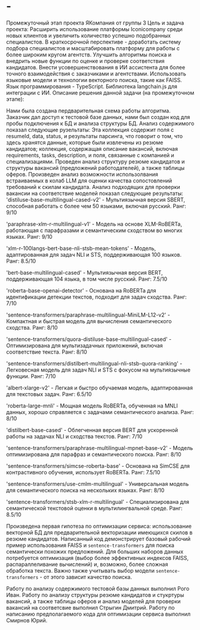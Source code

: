# -
Промежуточный этап проекта ЯКомпания от группы 3
Цель и задача проекта: 
Расширить использование платформы Iconicompany среди новых клиентов и увеличить количество успешно подобранных специалистов. В краткосрочной перспективе - доработать систему подбора специалистов и масштабировать платформу для работы с более широким кругом агентств. Улучшить алгоритмы поиска и внедрить новые функции по оценке и проверке соответствия кандидатов. Внести усовершенствования в ИИ ассистента для более точного взаимодействия с заказчиками и агентствами. Использовать языковые модели и технологии векторного поиска, такие как FAISS. Язык программирования - TypeScript. Библиотека langchain.js для интеграции с ИИ.
Описание решения данной задачи (на промежуточном этапе):

Нами была создана пердварительная схема работы алгоритма. Заказчик дал доступ к тестовой базе данных, нами был создан код для пробы подключения к БД и анализа структуры БД. Анализ содержимого показал следующие рузельтаты: Эта коллекция содержит поля с resumeId, data, status, и результаты парсинга, что говорит о том, что здесь хранятся данные, которые были извлечены из резюме кандидатов; коллекция, содержащая описание вакансий, включая requirements, tasks, description, и поля, связанные с компанией и специализациями. 
Проведен анализ структуру резюме кандидатов и структуры вакансий (предложений работодателей), а также таблицы оферов. 
Произведен анализ возможности использолвания встраиваемых в колаб LLM для оценки качества сопостовлений требований к скилам кандидата.
Анализ подходящих для проверки вакансии на соответствие моделей показал следующие результаты: 
'distiluse-base-multilingual-cased-v2' - Мультиязычная версия SBERT, способная работать с более чем 50 языками, включая русский. Ранг: 9/10

'paraphrase-xlm-r-multilingual-v1' - Модель на основе XLM-RoBERTa, работающая с парафразами и семантическим сходством во многих языках. Ранг: 9/10

'xlm-r-100langs-bert-base-nli-stsb-mean-tokens' - Модель, адаптированная для задач NLI и STS, поддерживающая 100 языков. Ранг: 8.5/10

'bert-base-multilingual-cased' - Мультиязычная версия BERT, поддерживающая 104 языка, в том числе русский. Ранг: 7.5/10

'roberta-base-openai-detector' - Основана на RoBERTa для идентификации детекции текстов, подходит для задач сходства. Ранг: 7/10

'sentence-transformers/paraphrase-multilingual-MiniLM-L12-v2' - Компактная и быстрая модель для вычисления семантического сходства. Ранг: 8/10

'sentence-transformers/quora-distiluse-base-multilingual-cased' - Оптимизирована для мультизадачных приложений, включая соответствие текста. Ранг: 8/10

'sentence-transformers/distilbert-multilingual-nli-stsb-quora-ranking' - Легковесная модель для задач NLI и STS с фокусом на мультиязычные функции. Ранг: 7/10

'albert-xlarge-v2' - Легкая и быстро обучаемая модель, адаптированная для текстовых задач. Ранг: 6.5/10

'roberta-large-mnli' - Мощная модель RoBERTa, обученная на MNLI данных, хорошо справляется с задачами семантического анализа. Ранг: 8/10

'distilbert-base-cased' - Облегченная версия BERT для ускоренной работы на задачах NLI и сходства текстов. Ранг: 7/10

'sentence-transformers/paraphrase-multilingual-mpnet-base-v2' - Модель оптимизирована для парафраз и семантического поиска. Ранг: 8/10

'sentence-transformers/simcse-roberta-base' - Основана на SimCSE для контрастивного обучения, использует RoBERTa. Ранг: 7.5/10

'sentence-transformers/use-cmlm-multilingual' - Универсальная модель для семантического поиска на нескольких языках. Ранг: 8/10

'sentence-transformers/stsb-xlm-r-multilingual' - Специализирована для семантической текстовой оценки в мультилингвальной среде. Ранг: 8.5/10


Произведена первая гипотеза по оптимизации сервиса: использование векторной БД для предварительной векторизации имеющихся скилов в резюме кандидатов. Написанный код демонстрирует базовый рабочий пример использования FAISS и `sentence-transformers` для поиска семантически похожих предложений. Для больших наборов данных потребуется оптимизация (выбор более эффективных индексов FAISS, распараллеливание вычислений) и, возможно, более сложная обработка текста. Важно также учитывать выбор модели `sentence-transformers` - от этого зависит качество поиска.

Работу по анализу содержимого тестовой базы данных выполнил Рого Иван.
Работу по анализу структуры резюме кандидатов и стукртуры вакансий, а также таблицы оферов и анализ моделей для проверки вакансий на соответсвие выполнил Стрыгин Дмитрий.
Работу по написанию предполагаемого кода для оптимизации сервиса выполнил Смирнов Юрий. 
